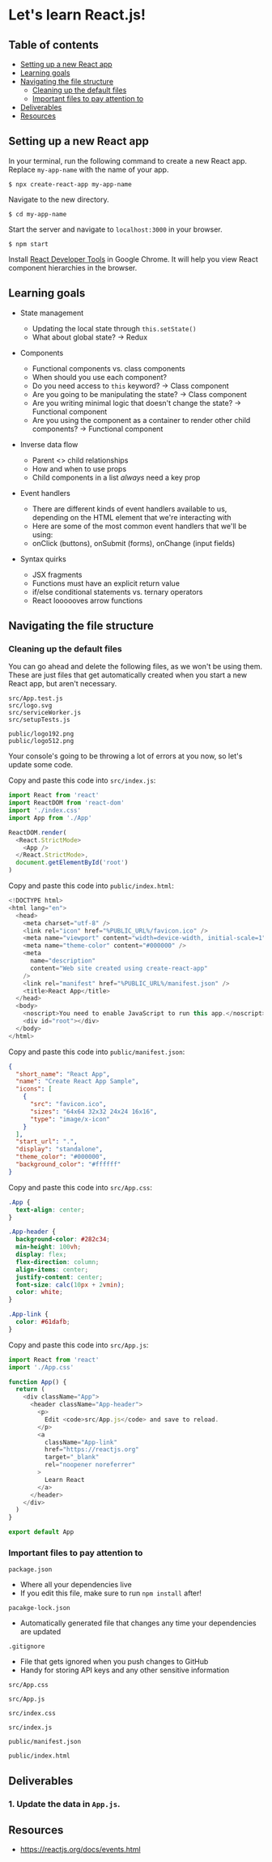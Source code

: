 # Let's learn React.js!

## Table of contents
* [Setting up a new React app](#setup)
* [Learning goals](#goals)
* [Navigating the file structure](#file-structure)
  * [Cleaning up the default files](#clean-up)
  * [Important files to pay attention to](#important-files)
* [Deliverables](#deliverables)
* [Resources](#resources)

<a name="setup"/>

## Setting up a new React app
In your terminal, run the following command to create a new React app. Replace `my-app-name` with the name of your app.

```
$ npx create-react-app my-app-name
```

Navigate to the new directory.

```
$ cd my-app-name
```

Start the server and navigate to `localhost:3000` in your browser.

```
$ npm start
```

Install [React Developer Tools](https://reactjs.org/blog/2015/09/02/new-react-developer-tools.html#installation) in Google Chrome. It will help you view React component hierarchies in the browser.

<a name="goals"/>

## Learning goals
* State management
  * Updating the local state through `this.setState()`
  * What about global state? -> Redux

* Components
  * Functional components vs. class components
  * When should you use each component?
  * Do you need access to `this` keyword? -> Class component
  * Are you going to be manipulating the state? -> Class component
  * Are you writing minimal logic that doesn't change the state? -> Functional component
  * Are you using the component as a container to render other child components? -> Functional component

* Inverse data flow
  * Parent <> child relationships
  * How and when to use props
  * Child components in a list *always* need a key prop

* Event handlers
  * There are different kinds of event handlers available to us, depending on the HTML element that we're interacting with
  * Here are some of the most common event handlers that we'll be using:
  * onClick (buttons), onSubmit (forms), onChange (input fields)

* Syntax quirks
  * JSX fragments
  * Functions must have an explicit return value
  * if/else conditional statements vs. ternary operators
  * React loooooves arrow functions

<a name="file-structure"/>

## Navigating the file structure

<a name="clean-up"/>

### Cleaning up the default files
You can go ahead and delete the following files, as we won't be using them. These are just files that get automatically created when you start a new React app, but aren't necessary. 

```
src/App.test.js
src/logo.svg
src/serviceWorker.js
src/setupTests.js

public/logo192.png
public/logo512.png
```

Your console's going to be throwing a lot of errors at you now, so let's update some code.

Copy and paste this code into `src/index.js`:

```javascript
import React from 'react'
import ReactDOM from 'react-dom'
import './index.css'
import App from './App'

ReactDOM.render(
  <React.StrictMode>
    <App />
  </React.StrictMode>,
  document.getElementById('root')
)
```

Copy and paste this code into `public/index.html`:

```javascript
<!DOCTYPE html>
<html lang="en">
  <head>
    <meta charset="utf-8" />
    <link rel="icon" href="%PUBLIC_URL%/favicon.ico" />
    <meta name="viewport" content="width=device-width, initial-scale=1" />
    <meta name="theme-color" content="#000000" />
    <meta
      name="description"
      content="Web site created using create-react-app"
    />
    <link rel="manifest" href="%PUBLIC_URL%/manifest.json" />
    <title>React App</title>
  </head>
  <body>
    <noscript>You need to enable JavaScript to run this app.</noscript>
    <div id="root"></div>
  </body>
</html>
```

Copy and paste this code into `public/manifest.json`:

```json
{
  "short_name": "React App",
  "name": "Create React App Sample",
  "icons": [
    {
      "src": "favicon.ico",
      "sizes": "64x64 32x32 24x24 16x16",
      "type": "image/x-icon"
    }
  ],
  "start_url": ".",
  "display": "standalone",
  "theme_color": "#000000",
  "background_color": "#ffffff"
}
```

Copy and paste this code into `src/App.css`:

```css
.App {
  text-align: center;
}

.App-header {
  background-color: #282c34;
  min-height: 100vh;
  display: flex;
  flex-direction: column;
  align-items: center;
  justify-content: center;
  font-size: calc(10px + 2vmin);
  color: white;
}

.App-link {
  color: #61dafb;
}
```

Copy and paste this code into `src/App.js`:

```javascript
import React from 'react'
import './App.css'

function App() {
  return (
    <div className="App">
      <header className="App-header">
        <p>
          Edit <code>src/App.js</code> and save to reload.
        </p>
        <a
          className="App-link"
          href="https://reactjs.org"
          target="_blank"
          rel="noopener noreferrer"
        >
          Learn React
        </a>
      </header>
    </div>
  )
}

export default App
```

<a name="important-files"/>

### Important files to pay attention to

`package.json`
  * Where all your dependencies live
  * If you edit this file, make sure to run `npm install` after!

`pacakge-lock.json`
  * Automatically generated file that changes any time your dependencies are updated

`.gitignore`
  * File that gets ignored when you push changes to GitHub
  * Handy for storing API keys and any other sensitive information

`src/App.css`

`src/App.js`

`src/index.css`

`src/index.js`

`public/manifest.json`

`public/index.html`

<a name="deliverables"/>

## Deliverables
### 1. Update the data in `App.js`.

<a name="resources"/>

## Resources
* https://reactjs.org/docs/events.html